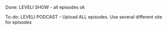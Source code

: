 Done:
LEVELI SHOW - all episodes ok

To-do:
LEVELI PODCAST - Upload ALL episodes. Use several different site for episodes
